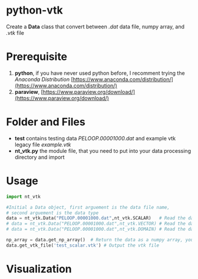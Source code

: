 # python-vtk
Create a **Data** class that convert between *.dat* data file, numpy array, and *.vtk* file

# Prerequisite
1. **python**, if you have never used python before, I recomment trying the *Anaconda Distribution* [https://www.anaconda.com/distribution/](https://www.anaconda.com/distribution/)
2. **paraview**, [https://www.paraview.org/download/](https://www.paraview.org/download/)

# Folder and Files
- **test** contains testing data *PELOOP.00001000.dat* and example vtk legacy file *example.vtk*
- **nt_vtk.py** the module file, that you need to put into your data processing directory and import

# Usage
``` python
import nt_vtk

#Initial a Data object, first arguement is the data file name,
# second arguement is the data type
data = nt_vtk.Data("PELOOP.00001000.dat",nt_vtk.SCALAR)   # Read the data as a scalar
# data = nt_vtk.Data("PELOOP.00001000.dat",nt_vtk.VECTOR) # Read the data as a vector
# data = nt_vtk.Data("PELOOP.00001000.dat",nt_vtk.DOMAIN) # Read the data as domain data

np_array = data.get_np_array()  # Return the data as a numpy array, you can put it into your usual data processing process
data.get_vtk_file('test_scalar.vtk') # Output the vtk file
```

# Visualization
